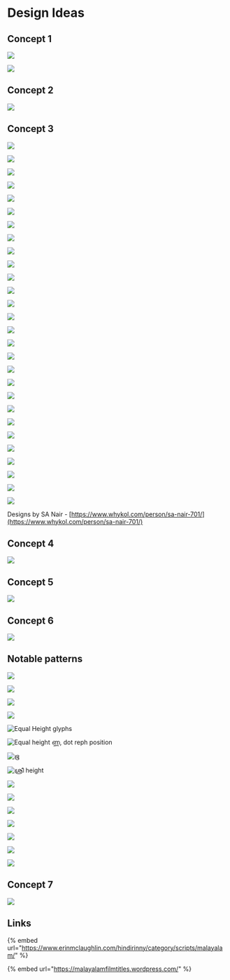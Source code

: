 # Design Ideas

## Concept 1

![](<../../.gitbook/assets/image (45).png>)

![](<../../.gitbook/assets/image (69).png>)

## Concept 2

![](<../../.gitbook/assets/image (46).png>)

## Concept 3

![](<../../.gitbook/assets/image (47).png>)

![](<../../.gitbook/assets/image (48).png>)

![](<../../.gitbook/assets/image (49).png>)

![](<../../.gitbook/assets/image (51).png>)

![](<../../.gitbook/assets/image (53).png>)

![](<../../.gitbook/assets/image (55).png>)

![](<../../.gitbook/assets/image (56).png>)

![](<../../.gitbook/assets/image (57).png>)

![](<../../.gitbook/assets/image (58).png>)

![](<../../.gitbook/assets/image (59).png>)

![](<../../.gitbook/assets/image (60).png>)



![](<../../.gitbook/assets/image (61).png>)

![](<../../.gitbook/assets/image (62).png>)

![](<../../.gitbook/assets/image (63).png>)

![](<../../.gitbook/assets/image (65).png>)

![](<../../.gitbook/assets/image (66).png>)

![](<../../.gitbook/assets/image (67).png>)

![](<../../.gitbook/assets/image (68).png>)

![](<../../.gitbook/assets/image (70).png>)

![](<../../.gitbook/assets/image (71).png>)

![](<../../.gitbook/assets/image (72).png>)

![](<../../.gitbook/assets/image (73).png>)

![](<../../.gitbook/assets/image (74).png>)

![](<../../.gitbook/assets/image (75).png>)

![](<../../.gitbook/assets/image (76).png>)

![](<../../.gitbook/assets/image (77).png>)

![](<../../.gitbook/assets/image (78).png>)

![](<../../.gitbook/assets/image (79).png>)

Designs by SA Nair - [https://www.whykol.com/person/sa-nair-701/](https://www.whykol.com/person/sa-nair-701/)

## Concept 4

![](<../../.gitbook/assets/image (50).png>)

## Concept 5

![](<../../.gitbook/assets/image (81).png>)

## Concept 6

![](../../.gitbook/assets/Screenshot\_20220508\_101123.png)



## Notable patterns

![](<../../.gitbook/assets/image (82).png>)

![](<../../.gitbook/assets/image (83).png>)

![](<../../.gitbook/assets/image (84).png>)

![](<../../.gitbook/assets/image (85).png>)

![Equal Height glyphs](<../../.gitbook/assets/image (86).png>)

![Equal height ണ്ണ, dot reph position](<../../.gitbook/assets/image (87).png>)

![ഭൂ](<../../.gitbook/assets/image (88).png>)

![ശ്രീ height](<../../.gitbook/assets/image (89).png>)

![](<../../.gitbook/assets/image (90).png>)

![](<../../.gitbook/assets/image (91).png>)

![](<../../.gitbook/assets/image (92).png>)

![](<../../.gitbook/assets/image (112).png>)

![](<../../.gitbook/assets/image (113).png>)

![](<../../.gitbook/assets/image (114).png>)



![](<../../.gitbook/assets/image (115).png>)

## Concept 7

![](<../../.gitbook/assets/image (1).png>)

## Links

{% embed url="https://www.erinmclaughlin.com/hindirinny/category/scripts/malayalam/" %}

{% embed url="https://malayalamfilmtitles.wordpress.com/" %}

